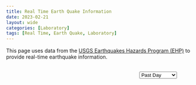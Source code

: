 ```yaml
---
title: Real Time Earth Quake Information
date: 2023-02-21
layout: wide
categories: [Laboratory]
tags: [Real Time, Earth Quake, Laboratory]
---
```

<style>
/* Paragraph */
article > p {
  padding: 0 2rem;
}

p {
  margin: 1rem 0;
}

/* Viewer */
.viewer {
  box-sizing: border-box;
  height: 100%;
  border-top: 1px solid var(--main-border-color);
  height: calc(100vh - 128px - 3.8rem);
}

.viewer-row {
  display: flex;
  height: 100%;
}

.viewer-column-70 {
  flex: 70%;
  width: 70%;
  height: 100%;
}

.viewer-column-30 {
  flex: 30%;
  width: 30%;
  height: 100%;
  padding-left: 2rem;
}

.quakes {
  height: 100%;
  overflow: hidden;
}

.quakes p {
  padding-right: 1rem;
}

.locations {
  height: calc(100% - 4rem);
}

.link-list {
  overflow-y: scroll;
  height: 100%;
  user-select: none;
}

x3d-canvas {
  display: block;
  width: 100%;
  height: 100%;
  aspect-ratio: unset;
}
</style>

<script type="module" src="/x_ite/assets/laboratory/earthquakes/earthquakes.mjs"></script>

This page uses data from the <a href="https://earthquake.usgs.gov">USGS Earthquakes Hazards Program (EHP)</a> to provide real-time earthquake information.

<div class="viewer">
  <div class="viewer-row">
     <div class="viewer-column-70"><x3d-canvas src="/x_ite/assets/laboratory/earthquakes/earthquakes.x3d" splashScreen="false" update="auto"></x3d-canvas></div>
     <div class="viewer-column-30">
       <div class="quakes">
         <p>
           <select id="time" class="select">
              <option value="3">Past 30 Days</option>
              <option value="2">Past 7 Days</option>
              <option value="1" selected>Past Day</option>
              <option value="0">Past Hour</option>
           </select>
         </p>
         <div class="locations"></div>
       </div>
     </div>
  </div>
</div>
